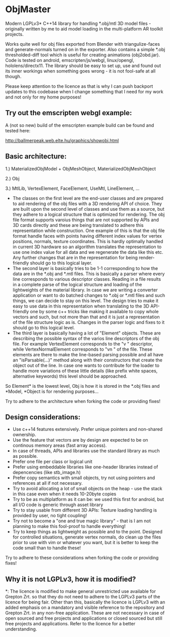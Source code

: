 # ObjMaster
Modern LGPLv3* C++14 library for handling *.obj/mtl 3D model files - originally written by me to aid model loading in the multi-platform AR toolkit projects.

Works quite well for obj files exported from Blender with triangulize-faces and generate-normals turned on in the exporter. Also contains a simple *.obj thresholded-diff tool which is useful for creating animations (obj2obd.jar). Code is tested on android, emscripten/js/webgl, linux/opengl, hololens/directx11. The library should be easy to set up, use and found out its inner workings when something goes wrong - it is not fool-safe at all though.

Please keep attention to the licence as that is why I can push backport updates to this codebase when I change something that I need for my work and not only for my home purposes!

Try out the emscripten webgl example:
-------------------------------------

A (not so new) build of the emscripten example build can be found and tested here:

http://ballmerpeak.web.elte.hu/graphics/showobj.html

Basic architecture:
-------------------

1.) MaterializedObjModel + ObjMeshObject, MaterializedObjMeshObject

2.) Obj

3.) MtlLib, VertexElement, FaceElement, UseMtl, LineElement, ...

- The classes on the first level are the end-user classes and are prepared to aid rendering of the obj files with a 3D rendering API of choice. They are built upon the second level of classes and use them as a source, but they adhere to a logical structure that is optimized for rendering. The obj file format supports varoius things that are not supported by APIs and 3D cards directly and these are being translated to adhere this representation while construction. One example of this is that the obj file format handle faces with points having different index values for vertex positions, normals, texture coordinates. This is hardly optimally handled in current 3D hardware so an algorithm translates the representation to use one index value for all data and we regenerate the data like this etc. Any further changes that are in the representation for being render-friendly should go to this logical layer.
- The second layer is basically tries to be 1-1 corresponding to how the data are in the *.obj and *.mtl files. This is basically a parser where every line corresponds to various descriptor classes. Reading in a file results in a complete parse of the logical structure and loading of the lightweights of the material library. In case we are writing a converter application or want to do batched changes to *.obj or *.mtl files and such things, we can decide to stay on this level. The design tries to make it easy to use data in this representation when translating to the 3D API-friendly one by some c++ tricks like making it available to copy whole vectors and such, but not more than that and it is just a representation of the file structure logic as is. Changes in the parser logic and fixes to it should go to this logical level.
- The third layer is basically having a lot of "Element" objects. These are describing the possible syntax of the varios line descriptors of the obj file. For example VertexElement corresponds to the "v <parameters>" descriptor, while VertexNormalElement corresponds to "vn <params>" of the file. These elements are there to make the line-based parsing possible and all have an "isParsable(...)" method along with their constructors that create the object out of the line. In case one wants to contribute for the loader to handle more variations of these little details (like prefix white spaces, alternative keywords) this level should be approached.

So Element* is the lowest level, Obj is how it is stored in the *.obj files and *Model, *Object is for rendering purposes...

Try to adhere to the architecture when forking the code or providing fixes!
 
Design considerations:
----------------------
- Use c++14 features extensively. Prefer unique pointers and non-shared ownership.
- Use the feature that vectors are by design are expected to be on continous memory areas (fast array access).
- In case of threads, APIs and libraries use the standard library as much as possible.
- Prefer one file per class or logical unit
- Prefer using embeddable libraries like one-header libraries instead of depencencies (like stb_image.h)
- Prefer copy semantics with small objects, try not using pointers and references at all if not necessary.
- Try to avoid allocating a lot of small objects on the heap - use the stack in this case even when it needs 10-20byte copies
- Try to be as multiplatform as it can be: we used this first for android, but all I/O code is generic through asset library
- Try to stay usable from different 3D APIs: Texture loading handling is provided by user, no tight coupling!
- Try not to become a "one and true magic library" - that is I am not planning to make this fool-proof to handle everything!
- Try to keep things as lightweight as possible and to the point. Designed for controlled situations, generate vertex normals, do clean up the files prior to use with vim or whatever you want, but it is better to keep the code small than to handle these!

Try to adhere to these considerations when forking the code or providing fixes!

Why it is not LGPLv3, how it is modified?
-----------------------------------------
*: The licence is modified to make general unrestricted use available for Grepton Zrt. so that they do not need to adhere to the LGPLv3 parts of the licence for being fair. Other than this, basically the licence is LGPLv3 with an added emphasis on a mandatory and visible reference to the repository and Grepton Zrt. in any non-free application. These are not necessary in case of open sourced and free projects and applications or closed sourced but still free projects and applications. Refer to the licence for a better understanding.
